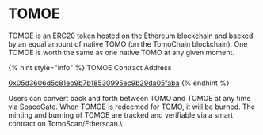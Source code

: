 # TOMOE

TOMOE is an ERC20 token hosted on the Ethereum blockchain and backed by an equal amount of native TOMO (on the TomoChain blockchain). One TOMOE is worth the same as one native TOMO at any given moment.

{% hint style="info" %}
TOMOE Contract Address

[0x05d3606d5c81eb9b7b18530995ec9b29da05faba](https://etherscan.io/address/0x05d3606d5c81eb9b7b18530995ec9b29da05faba)
{% endhint %}

Users can convert back and forth between TOMO and TOMOE at any time via SpaceGate. When TOMOE is redeemed for TOMO, it will be burned. The minting and burning of TOMOE are tracked and verifiable via a smart contract on TomoScan/Etherscan.\
